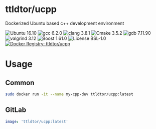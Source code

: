 # ttldtor/ucpp

Dockerized Ubuntu based c++ development environment

![Ubuntu 16.10](https://img.shields.io/badge/ubuntu-16.10-e95420.svg?style=plastic) ![gcc 6.2.0](https://img.shields.io/badge/gcc-6.2.0-orange.svg?style=plastic) ![clang 3.8.1](https://img.shields.io/badge/clang-3.8.1-orange.svg?style=plastic) ![Cmake 3.5.2](https://img.shields.io/badge/cmake-3.5.2-yellow.svg?style=plastic) ![gdb 7.11.90](https://img.shields.io/badge/gdb-7.11.90-yellow.svg?style=plastic) ![valgrind 3.12](https://img.shields.io/badge/valgrind-3.12-yellow.svg?style=plastic) ![Boost 1.61.0](https://img.shields.io/badge/boost-1.61.0-brightgreen.svg?style=plastic) ![License BSL-1.0](https://img.shields.io/badge/license-BSL--1.0-blue.svg?style=plastic) [![Docker Registry: ttldtor/ucpp](https://img.shields.io/badge/docker-ttldtor\/ucpp-black.svg?style=plastic)](https://hub.docker.com/r/ttldtor/ucpp/)

# Usage
## Common
```bash
sudo docker run -it --name my-cpp-dev ttldtor/ucpp:latest
```
## GitLab
```yaml
image: 'ttldtor/ucpp:latest'
```
